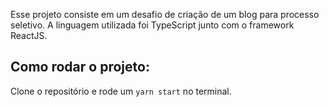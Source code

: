 Esse projeto consiste em um desafio de criação de um blog para processo seletivo. A linguagem utilizada foi TypeScript junto com o framework ReactJS.
## Como rodar o projeto:

Clone o repositório e rode um `yarn start` no terminal.
